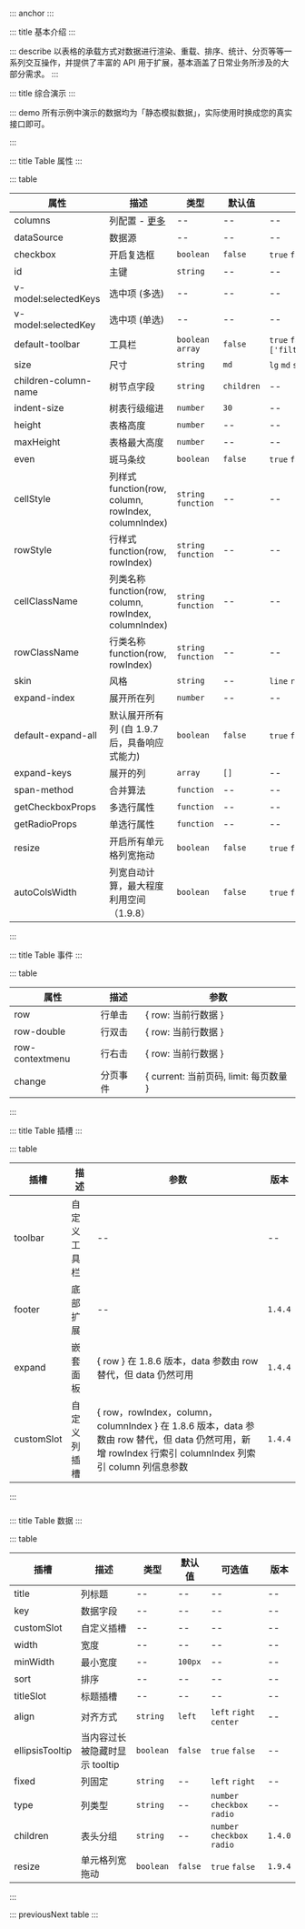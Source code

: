 ::: anchor
:::

::: title 基本介绍
:::

::: describe 以表格的承载方式对数据进行渲染、重载、排序、统计、分页等等一系列交互操作，并提供了丰富的 API 用于扩展，基本涵盖了日常业务所涉及的大部分需求。
:::

::: title 综合演示
:::

::: demo 所有示例中演示的数据均为「静态模拟数据」，实际使用时换成您的真实接口即可。

<template>
  <lay-table 
      height="300px"
      :default-toolbar="true"
      :columns="columns" 
      :loading="loading"
      :data-source="dataSource" 
      :page="page" 
      v-model:selected-keys="selectedKeys"  
      @change="change">
    <template #status="{ row }">
      <lay-switch :model-value="row.status" @change="changeStatus($event , row)"></lay-switch>
    </template>
    <template v-slot:toolbar>
      <lay-button size="sm" type="primary">新增</lay-button>
      <lay-button size="sm" @click="remove">删除</lay-button>
    </template>
    <template v-slot:operator="{ row }">
      <lay-button size="xs" type="primary">编辑</lay-button>
      <lay-button size="xs">查看</lay-button>
    </template>
  </lay-table>
</template>

<script>
import { ref, watch, reactive } from 'vue';
import { layer } from '@layui/layui-vue';

export default {
  setup() {

    const loading = ref(false);

    const model = reactive({});

    const selectedKeys = ref([]);

    const page = reactive({ current: 1, limit: 10, total: 100 });

    const columns = ref([
      { title:"选项", type: "checkbox", width: "55px", fixed: "left" },
      { title:"编号", key:"id", fixed: "left", sort: "desc" },
      { title:"姓名", width: "80px", key:"name", sort: "desc" },
      { title:"状态", width: "80px", key:"status", customSlot: "status"},
      { title:"邮箱", width: "120px", key:"email" },
      { title:"性别", width: "80px", key:"sex" },
      { title:"年龄", width: "80px", key:"age" },
      { title:"城市", width: "120px", key:"city" },
      { title:"签名", width: "260px", key:"remark" },
      { title:"时间", width: "120px", key:"joinTime" },
      { title:"操作", width: "150px", customSlot:"operator", key:"operator", fixed: "right" }
    ]);

    const change = (page) => {
      loading.value = true;
      setTimeout(() => {
        dataSource.value = loadDataSource(page.current, page.limit);
        loading.value = false;
      }, 1000);
    }

    const dataSource = ref([
      {id:"1", name:"张三1", email: "test@qq.com", sex: "男", city: "浙江杭州", age:"18",remark: '花开堪折直须折,莫待无花空折枝.', joinTime: "2022-02-09", status: true},
      {id:"2", name:"张三2", email: "test@qq.com", sex: "男", city: "浙江杭州", age:"20",remark: '花开堪折直须折,莫待无花空折枝.', joinTime: "2022-02-09", status: true},
      {id:"3", name:"张三3", email: "test@qq.com", sex: "男", city: "浙江杭州", age:"20",remark: '花开堪折直须折,莫待无花空折枝.', joinTime: "2022-02-09", status: true},
      {id:"4", name:"张三4", email: "test@qq.com", sex: "男", city: "浙江杭州", age:"20",remark: '花开堪折直须折,莫待无花空折枝.', joinTime: "2022-02-09", status: true},
      {id:"5", name:"张三5", email: "test@qq.com", sex: "男", city: "浙江杭州", age:"20",remark: '花开堪折直须折,莫待无花空折枝.', joinTime: "2022-02-09", status: true},
      {id:"6", name:"张三6", email: "test@qq.com", sex: "男", city: "浙江杭州", age:"20",remark: '花开堪折直须折,莫待无花空折枝.', joinTime: "2022-02-09", status: true},
      {id:"7", name:"张三7", email: "test@qq.com", sex: "男", city: "浙江杭州", age:"18",remark: '花开堪折直须折,莫待无花空折枝.', joinTime: "2022-02-09", status: true},
      {id:"8", name:"张三8", email: "test@qq.com", sex: "男", city: "浙江杭州", age:"20",remark: '花开堪折直须折,莫待无花空折枝.', joinTime: "2022-02-09", status: true},
      {id:"9", name:"张三9", email: "test@qq.com", sex: "男", city: "浙江杭州", age:"20",remark: '花开堪折直须折,莫待无花空折枝.', joinTime: "2022-02-09", status: true},
      {id:"10", name:"张三10", email: "test@qq.com", sex: "男", city: "浙江杭州", age:"20",remark: '花开堪折直须折,莫待无花空折枝.', joinTime: "2022-02-09", status: true}
    ])

    const changeStatus = (isChecked, row) => {
      dataSource.value.forEach((item) => {
        if(item.id === row.id) {
          layer.msg("Success", { icon: 1 }, () => {
            item.status = isChecked;
          })
        }
      })
    }

    const remove = () => {
      layer.msg(selectedKeys.value)
    }

    /**
     * 调用接口，获取数据 (模拟) 
     */
    const loadDataSource = (page, pageSize) => {
      var response = [];
      var startIndex = ((page - 1) * pageSize) + 1;
      var endIndex = page * pageSize;
      for (var i = startIndex; i <= endIndex; i++) {
          response.push({
            id:`${i}`, 
            age:"18",
            sex: "男", 
            name:`张三${i}`, 
            email: "test@qq.com",
            remark: '花开堪折直须折,莫待无花空折枝.',  
            joinTime: "2022-02-09", 
            city: "浙江杭州", 
            status: true
          })
      }
      return response;
    }

    return {
      columns,
      dataSource,
      selectedKeys,
      page,
      change,
      changeStatus,
      model,
      remove
    }
  }
}
</script>

:::

::: title Table 属性
:::

::: table

| 属性                 | 描述                                                  | 类型                | 默认值     | 可选值                                       | 版本    |
| -------------------- | ----------------------------------------------------- | ------------------- | ---------- | -------------------------------------------- | ------- |
| columns              | 列配置 - [更多](#tableColumn)                         | --                  | --         | --                                           | --      |
| dataSource           | 数据源                                                | --                  | --         | --                                           | --      |
| checkbox             | 开启复选框                                            | `boolean`           | `false`    | `true` `false`                               | --      |
| id                   | 主键                                                  | `string`            | --         | --                                           | --      |
| v-model:selectedKeys | 选中项 (多选)                                         | --                  | --         | --                                           | --      |
| v-model:selectedKey  | 选中项 (单选)                                         | --                  | --         | --                                           | --      |
| default-toolbar      | 工具栏                                                | `boolean` `array`   | `false`    | `true` `false` `['filter','export','print']` | --      |
| size                 | 尺寸                                                  | `string`            | `md`       | `lg` `md` `sm`                               | --      |
| children-column-name | 树节点字段                                            | `string`            | `children` | --                                           | --      |
| indent-size          | 树表行级缩进                                          | `number`            | `30`       | --                                           | --      |
| height               | 表格高度                                              | `number`            | --         | --                                           | --      |
| maxHeight            | 表格最大高度                                          | `number`            | --         | --                                           | --      |
| even                 | 斑马条纹                                              | `boolean`           | `false`    | `true` `false`                               | --      |
| cellStyle            | 列样式 function(row, column, rowIndex, columnIndex)   | `string` `function` | --         | --                                           | --      |
| rowStyle             | 行样式 function(row, rowIndex)                        | `string` `function` | --         | --                                           | --      |
| cellClassName        | 列类名称 function(row, column, rowIndex, columnIndex) | `string` `function` | --         | --                                           | --      |
| rowClassName         | 行类名称 function(row, rowIndex)                      | `string` `function` | --         | --                                           | --      |
| skin                 | 风格                                                  | `string`            | --         | `line` `row` `nob`                           | --      |
| expand-index         | 展开所在列                                            | `number`            | --         | --                                           | --      |
| default-expand-all   | 默认展开所有列 (自 1.9.7 后，具备响应式能力)          | `boolean`           | `false`    | `true` `false`                               | --      |
| expand-keys          | 展开的列                                              | `array`             | `[]`       | --                                           | --      |
| span-method          | 合并算法                                              | `function`          | --         | --                                           | `1.4.0` |
| getCheckboxProps     | 多选行属性                                            | `function`          | --         | --                                           | `1.4.0` |
| getRadioProps        | 单选行属性                                            | `function`          | --         | --                                           | `1.4.0` |
| resize               | 开启所有单元格列宽拖动                                | `boolean`           | `false`    | `true` `false`                               | `1.9.4` |
| autoColsWidth        | 列宽自动计算，最大程度利用空间（1.9.8）               | `boolean`           | `false`    | `true` `false`                               | `1.9.8` |

:::

::: title Table 事件
:::

::: table

| 属性            | 描述     | 参数                                   |
| --------------- | -------- | -------------------------------------- |
| row             | 行单击   | { row: 当前行数据 }                    |
| row-double      | 行双击   | { row: 当前行数据 }                    |
| row-contextmenu | 行右击   | { row: 当前行数据 }                    |
| change          | 分页事件 | { current: 当前页码, limit: 每页数量 } |

:::

::: title Table 插槽
:::

::: table

| 插槽       | 描述         | 参数                                                                                                                                                    | 版本    |
| ---------- | ------------ | ------------------------------------------------------------------------------------------------------------------------------------------------------- | ------- |
| toolbar    | 自定义工具栏 | --                                                                                                                                                      | --      |
| footer     | 底部扩展     | --                                                                                                                                                      | `1.4.4` |
| expand     | 嵌套面板     | { row } 在 1.8.6 版本，data 参数由 row 替代，但 data 仍然可用                                                                                           | `1.4.4` |
| customSlot | 自定义列插槽 | { row，rowIndex，column，columnIndex } 在 1.8.6 版本，data 参数由 row 替代，但 data 仍然可用，新增 rowIndex 行索引 columnIndex 列索引 column 列信息参数 | `1.4.4` |

:::

### <div id="tableColumn"></div>

::: title Table 数据
:::

::: table

| 插槽            | 描述                           | 类型      | 默认值  | 可选值                      | 版本    |
| --------------- | ------------------------------ | --------- | ------- | --------------------------- | ------- |
| title           | 列标题                         | --        | --      | --                          | --      |
| key             | 数据字段                       | --        | --      | --                          | --      |
| customSlot      | 自定义插槽                     | --        | --      | --                          | --      |
| width           | 宽度                           | --        | --      | --                          | --      |
| minWidth        | 最小宽度                       | --        | `100px` | --                          | --      |
| sort            | 排序                           | --        | --      | --                          | --      |
| titleSlot       | 标题插槽                       | --        | --      | --                          | --      |
| align           | 对齐方式                       | `string`  | `left`  | `left` `right` `center`     | --      |
| ellipsisTooltip | 当内容过长被隐藏时显示 tooltip | `boolean` | `false` | `true` `false`              | --      |
| fixed           | 列固定                         | `string`  | --      | `left` `right`              | --      |
| type            | 列类型                         | `string`  | --      | `number` `checkbox` `radio` | --      |
| children        | 表头分组                       | `string`  | --      | `number` `checkbox` `radio` | `1.4.0` |
| resize          | 单元格列宽拖动                 | `boolean` | `false` | `true` `false`              | `1.9.4` |

:::

::: previousNext table
:::
